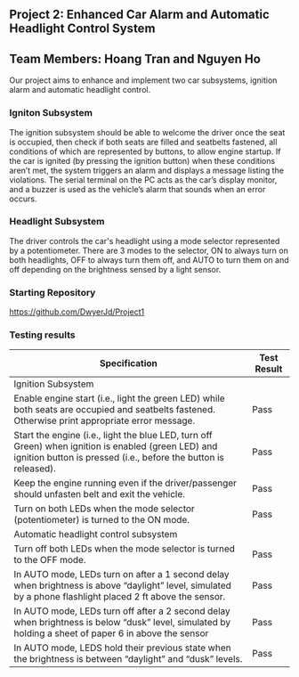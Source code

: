 ## Project 2: Enhanced Car Alarm and Automatic Headlight Control System
## Team Members: Hoang Tran and Nguyen Ho

Our project aims to enhance and implement two car subsystems, ignition alarm and automatic headlight control.

### Igniton Subsystem
The ignition subsystem should be able to welcome the driver once the seat is occupied, then check if both seats are filled and seatbelts fastened, all conditions of which are represented by buttons, to allow engine startup. If the car is ignited (by pressing the ignition button) when these conditions aren’t met, the system triggers an alarm and displays a message listing the violations. The serial terminal on the PC acts as the car’s display monitor,  and a buzzer is used as the vehicle’s alarm that sounds when an error occurs. 


### Headlight Subsystem
The driver controls the car's headlight using a mode selector represented by a potentiometer. There are 3 modes to the selector, ON to always turn on both headlights, OFF to always turn them off, and AUTO to turn them on and off depending on the brightness sensed by a light sensor. 


### Starting Repository
https://github.com/DwyerJd/Project1


### Testing results

| Specification | Test Result | 
|----------|----------|
| Ignition Subsystem | | |
| Enable engine start (i.e., light the green LED) while both seats are occupied and seatbelts fastened. Otherwise print appropriate error message.    | Pass   |
| Start the engine (i.e., light the blue LED, turn off Green) when ignition is enabled (green LED) and ignition button is pressed  (i.e., before the button is released).   | Pass   | |
| Keep the engine running even if the driver/passenger should unfasten belt and exit the vehicle.| Pass | |
| Turn on both LEDs when the mode selector (potentiometer) is turned to the ON mode. | Pass |
| Automatic headlight control subsystem | | |
| Turn off both LEDs when the mode selector is turned to the OFF mode. | Pass |
| In AUTO mode, LEDs turn on after a 1 second delay when brightness is above “daylight” level, simulated by a phone flashlight placed 2 ft above the sensor. | Pass|
| In AUTO mode, LEDs turn off after a 2 second delay when brightness is below “dusk” level, simulated by holding a sheet of paper 6 in above the sensor | Pass |
| In AUTO mode, LEDS hold their previous state when the brightness is between “daylight” and “dusk” levels. | Pass |


